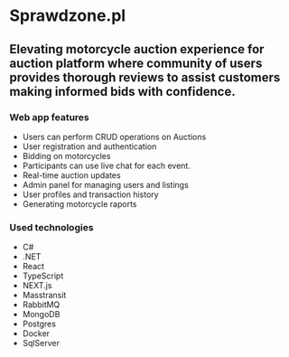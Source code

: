<h1>Sprawdzone.pl</h1>

<h2>Elevating motorcycle auction experience for auction platform where community of users
provides thorough reviews to assist customers making informed bids with confidence.</h2>

<h3> Web app features </h3>
<ul>
<li>Users can perform CRUD operations on Auctions</li>
<li>User registration and authentication</li>
<li>Bidding on motorcycles</li>
<li>Participants can use live chat for each event.</li>
<li>Real-time auction updates</li>
<li>Admin panel for managing users and listings</li>
<li>User profiles and transaction history</li>
<li>Generating motorcycle raports</li>

</ul>

<h3> Used technologies </h3>
<ul>
<li>C#</li>
<li>.NET</li>
<li>React</li>
<li>TypeScript</li>
<li>NEXT.js</li>
<li>Masstransit</li>
<li>RabbitMQ</li>
<li>MongoDB</li>
<li>Postgres</li>
<li>Docker</li>
<li>SqlServer</li>

</ul>
<br><br>

